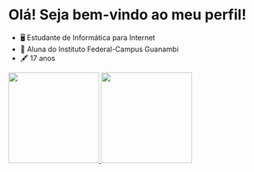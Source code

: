 # Olá! Seja bem-vindo ao meu perfil!

* 🖥️  Estudante de Informática para Internet
* 📓  Aluna do Instituto Federal-Campus Guanambi
* 🖋️  17 anos

<div>
<a href="https://beacons.ai/eduardafraga"><img height="180em" src="https://github-readme-stats.vercel.app/api?username=eduardafraga&show_icons=true&hide=contribs,prs&cache_seconds=86400&theme=cobalt"/>
<a href="https://beacons.ai/eduardafraga"><img height="180em" src="https://github-readme-stats.vercel.app/api/pin/?username=eduardafraga&repo=github-readme-stats&cache_seconds=86400&theme=cobalt"/>
</div> 
